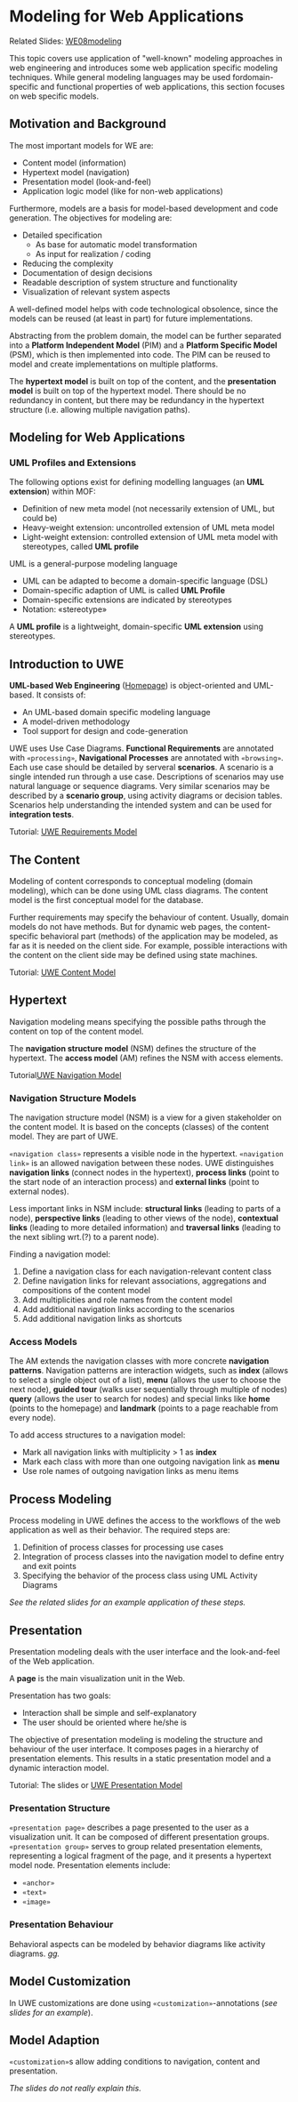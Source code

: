 # Modeling for Web Applications
Related Slides: [WE08modeling](https://svn.uni-koblenz.de/ist/webeng-wise1516/trunk/Slides/WE08modeling.pdf)

This topic covers use application of "well-known" modeling approaches in web engineering and introduces some web application specific modeling techniques. While general modeling languages may be used fordomain-specific and functional properties of web applications, this section focuses on web specific models.


## Motivation and Background
The most important models for WE are:

* Content model (information)
* Hypertext model (navigation)
* Presentation model (look-and-feel)
* Application logic model (like for non-web applications)

Furthermore, models are a basis for model-based development and code generation. The objectives for modeling are:

* Detailed specification
  * As base for automatic model transformation
  * As input for realization / coding
* Reducing the complexity
* Documentation of design decisions
* Readable description of system structure and functionality
* Visualization of relevant system aspects

A well-defined model helps with code technological obsolence, since the models can be reused (at least in part) for future implementations.

Abstracting from the problem domain, the model can be further separated into a **Platform Independent Model** (PIM) and a **Platform Specific Model** (PSM), which is then implemented into code. The PIM can be reused to model and create implementations on multiple platforms.

The **hypertext model** is built on top of the content, and the **presentation model** is built on top of the hypertext model. There should be no redundancy in content, but there may be redundancy in the hypertext structure (i.e. allowing multiple navigation paths).


## Modeling for Web Applications

### UML Profiles and Extensions
The following options exist for defining modelling languages (an **UML extension**) within MOF:

* Definition of new meta model (not necessarily extension of UML, but could be)
* Heavy-weight extension: uncontrolled extension of UML meta model
* Light-weight extension: controlled extension of UML meta model with stereotypes, called **UML profile**

UML is a general-purpose modeling language

* UML can be adapted to become a domain-specific language (DSL)
* Domain-specific adaption of UML is called **UML Profile**
* Domain-specific extensions are indicated by stereotypes
* Notation: «stereotype»

A **UML profile** is a lightweight, domain-specific **UML extension** using stereotypes.


## Introduction to UWE

**UML-based Web Engineering** ([Homepage](http://uwe.pst.ifi.lmu.de/)) is object-oriented and UML-based. It consists of:

* An UML-based domain specific modeling language
* A model-driven methodology
* Tool support for design and code-generation

UWE uses Use Case Diagrams. **Functional Requirements** are annotated with `«processing»`, **Navigational Processes** are annotated with `«browsing»`. Each use case should be detailed by serveral **scenarios**. A scenario is a single intended run through a use case. Descriptions of scenarios may use natural language or sequence diagrams. Very similar scenarios may be described by a **scenario group**, using activity diagrams or decision tables. Scenarios help understanding the intended system and can be used for **integration tests**.

Tutorial: [UWE Requirements Model](http://uwe.pst.ifi.lmu.de/teachingTutorialRequirements.html)


## The Content
Modeling of content corresponds to conceptual modeling (domain modeling), which can be done using UML class diagrams. The content model is the first conceptual model for the database.

Further requirements may specify the behaviour of content. Usually, domain models do not have methods. But for dynamic web pages, the content-specific behavioral part (methods) of the application may be modeled, as far as it is needed on the client side. For example, possible interactions with the content on the client side may be defined using state machines.

Tutorial: [UWE Content Model](http://uwe.pst.ifi.lmu.de/teachingTutorialContent.html)


## Hypertext
Navigation modeling means specifying the possible paths through the content on top of the content model.

The **navigation structure model** (NSM) defines the structure of the hypertext. The **access model** (AM) refines the NSM with access elements.

Tutorial[UWE Navigation Model](http://uwe.pst.ifi.lmu.de/teachingTutorialNavigation.html)

### Navigation Structure Models
The navigation structure model (NSM) is a view for a given stakeholder on the content model. It is based on the concepts (classes) of the content model. They are part of UWE.

`«navigation class»` represents a visible node in the hypertext. `«navigation link»` is an allowed navigation between these nodes. UWE distinguishes **navigation links** (connect nodes in the hypertext), **process links** (point to the start node of an interaction process) and **external links** (point to external nodes).

Less important links in NSM include: **structural links** (leading to parts of a node), **perspective links** (leading to other views of the node), **contextual links** (leading to more detailed information) and **traversal links** (leading to the next sibling wrt.(?) to a parent node).

Finding a navigation model:

1. Define a navigation class for each navigation-relevant content class
2. Define navigation links for relevant associations, aggregations and compositions of the content model
3. Add multiplicities and role names from the content model
4. Add additional navigation links according to the scenarios
5. Add additional navigation links as shortcuts

### Access Models
The AM extends the navigation classes with more concrete **navigation patterns**. Navigation patterns are interaction widgets, such as  **index** (allows to select a single object out of a list), **menu** (allows the user to choose the next node), **guided tour** (walks user sequentially through multiple of nodes) **query** (allows the user to search for nodes) and special links like **home** (points to the homepage) and **landmark** (points to a page reachable from every node).

To add access structures to a navigation model:

* Mark all navigation links with multiplicity > 1 as **index**
* Mark each class with more than one outgoing navigation link as **menu**
* Use role names of outgoing navigation links as menu items


## Process Modeling
Process modeling in UWE defines the access to the workflows of the web application as well as their behavior. The required steps are:

1. Definition of process classes for processing use cases
2. Integration of process classes into the navigation model to define entry and exit points
3. Specifying the behavior of the process class using UML Activity Diagrams

*See the related slides for an example application of these steps.*


## Presentation
Presentation modeling deals with the user interface and the look-and-feel of the Web application.

A **page** is the main visualization unit in the Web.

Presentation has two goals:

* Interaction shall be simple and self-explanatory
* The user should be oriented where he/she is

The objective of presentation modeling is modeling the structure and behaviour of the user interface. It composes pages in a hierarchy of presentation elements. This results in a static presentation model and a dynamic interaction model.

Tutorial: The slides or [UWE Presentation Model](http://uwe.pst.ifi.lmu.de/teachingTutorialPresentation.html)

### Presentation Structure
`«presentation page»` describes a page presented to the user as a visualization unit. It can be composed of different presentation groups. `«presentation group»` serves to group related presentation elements, representing a logical fragment of the page, and it presents a hypertext model node. Presentation elements include:

* `«anchor»`
* `«text»`
* `«image»`

### Presentation Behaviour
Behavioral aspects can be modeled by behavior diagrams like activity diagrams. *gg.*


## Model Customization
In UWE customizations are done using `«customization»`-annotations (*see slides for an example*).


## Model Adaption
`«customization»`s allow adding conditions to navigation, content and presentation.

*The slides do not really explain this.*
